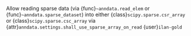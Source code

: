 Allow reading sparse data (via {func}`~anndata.read_elem` or {func}`~anndata.sparse_dataset`) into either {class}`scipy.sparse.csr_array` or {class}`scipy.sparse.csc_array` via {attr}`anndata.settings.shall_use_sparse_array_on_read` {user}`ilan-gold`
